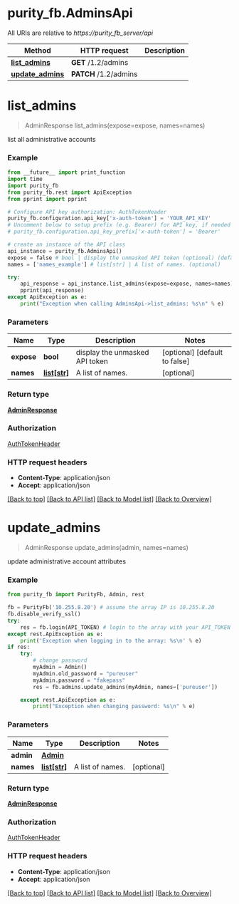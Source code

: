 # purity_fb.AdminsApi

All URIs are relative to *https://purity_fb_server/api*

Method | HTTP request | Description
------------- | ------------- | -------------
[**list_admins**](AdminsApi.md#list_admins) | **GET** /1.2/admins | 
[**update_admins**](AdminsApi.md#update_admins) | **PATCH** /1.2/admins | 


# **list_admins**
> AdminResponse list_admins(expose=expose, names=names)



list all administrative accounts

### Example 
```python
from __future__ import print_function
import time
import purity_fb
from purity_fb.rest import ApiException
from pprint import pprint

# Configure API key authorization: AuthTokenHeader
purity_fb.configuration.api_key['x-auth-token'] = 'YOUR_API_KEY'
# Uncomment below to setup prefix (e.g. Bearer) for API key, if needed
# purity_fb.configuration.api_key_prefix['x-auth-token'] = 'Bearer'

# create an instance of the API class
api_instance = purity_fb.AdminsApi()
expose = false # bool | display the unmasked API token (optional) (default to false)
names = ['names_example'] # list[str] | A list of names. (optional)

try: 
    api_response = api_instance.list_admins(expose=expose, names=names)
    pprint(api_response)
except ApiException as e:
    print("Exception when calling AdminsApi->list_admins: %s\n" % e)
```

### Parameters

Name | Type | Description  | Notes
------------- | ------------- | ------------- | -------------
 **expose** | **bool**| display the unmasked API token | [optional] [default to false]
 **names** | [**list[str]**](str.md)| A list of names. | [optional] 

### Return type

[**AdminResponse**](AdminResponse.md)

### Authorization

[AuthTokenHeader](index.md#AuthTokenHeader)

### HTTP request headers

 - **Content-Type**: application/json
 - **Accept**: application/json

[[Back to top]](#) [[Back to API list]](index.md#endpoint-properties) [[Back to Model list]](index.md#documentation-for-models) [[Back to Overview]](index.md)

# **update_admins**
> AdminResponse update_admins(admin, names=names)



update administrative account attributes

### Example 
```python
from purity_fb import PurityFb, Admin, rest

fb = PurityFb('10.255.8.20') # assume the array IP is 10.255.8.20
fb.disable_verify_ssl()
try:
    res = fb.login(API_TOKEN) # login to the array with your API_TOKEN
except rest.ApiException as e:
    print('Exception when logging in to the array: %s\n' % e)
if res:
    try:
        # change password
        myAdmin = Admin()
        myAdmin.old_password = "pureuser"
        myAdmin.password = "fakepass"
        res = fb.admins.update_admins(myAdmin, names=['pureuser'])

    except rest.ApiException as e:
        print("Exception when changing password: %s\n" % e)
```

### Parameters

Name | Type | Description  | Notes
------------- | ------------- | ------------- | -------------
 **admin** | [**Admin**](Admin.md)|  | 
 **names** | [**list[str]**](str.md)| A list of names. | [optional] 

### Return type

[**AdminResponse**](AdminResponse.md)

### Authorization

[AuthTokenHeader](index.md#AuthTokenHeader)

### HTTP request headers

 - **Content-Type**: application/json
 - **Accept**: application/json

[[Back to top]](#) [[Back to API list]](index.md#endpoint-properties) [[Back to Model list]](index.md#documentation-for-models) [[Back to Overview]](index.md)

